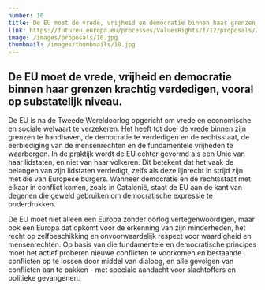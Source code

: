```yaml
---
number: 10
title: De EU moet de vrede, vrijheid en democratie binnen haar grenzen krachtig verdedigen, vooral op substatelijk niveau.
link: https://futureu.europa.eu/processes/ValuesRights/f/12/proposals/249052
image: /images/proposals/10.jpg
thumbnail: /images/thumbnails/10.jpg
---
```


## De EU moet de __vrede, vrijheid en democratie__ binnen haar grenzen krachtig verdedigen, vooral op substatelijk niveau.

De EU is na de Tweede Wereldoorlog opgericht om vrede en economische en sociale welvaart te verzekeren. Het heeft tot doel de vrede binnen zijn grenzen te handhaven, de democratie te verdedigen en de rechtsstaat, de eerbiediging van de mensenrechten en de fundamentele vrijheden te waarborgen. In de praktijk wordt de EU echter gevormd als een Unie van haar lidstaten, en niet van haar volkeren. Dit betekent dat het vaak de belangen van zijn lidstaten verdedigt, zelfs als deze lijnrecht in strijd zijn met die van Europese burgers. Wanneer democratie en de rechtsstaat met elkaar in conflict komen, zoals in Catalonië, staat de EU aan de kant van degenen die geweld gebruiken om democratische expressie te onderdrukken.

De EU moet niet alleen een Europa zonder oorlog vertegenwoordigen, maar ook een Europa dat opkomt voor de erkenning van zijn minderheden, het recht op zelfbeschikking en onvoorwaardelijk respect voor waardigheid en mensenrechten. Op basis van die fundamentele en democratische principes moet het actief proberen nieuwe conflicten te voorkomen en bestaande conflicten op te lossen door middel van dialoog, en alle gevolgen van conflicten aan te pakken - met speciale aandacht voor slachtoffers en politieke gevangenen.
